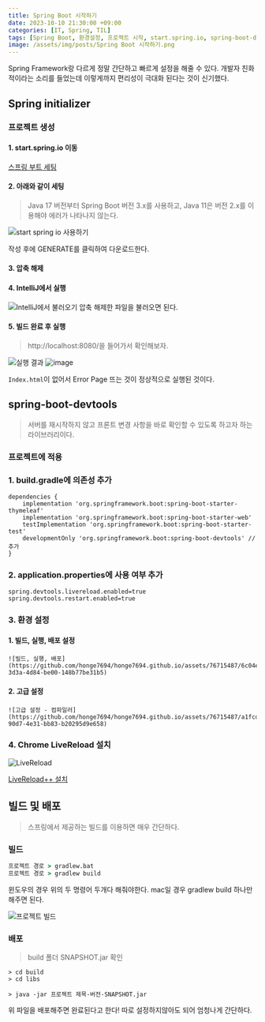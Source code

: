 ```yaml
---
title: Spring Boot 시작하기
date: 2023-10-10 21:30:00 +09:00
categories: [IT, Spring, TIL]
tags: [Spring Boot, 환경설정, 프로젝트 시작, start.spring.io, spring-boot-devtools, spring-boot배포]
image: /assets/img/posts/Spring Boot 시작하기.png
---
```


Spring Framework랑 다르게 정말 간단하고 빠르게 설정을 해줄 수 있다. 
개발자 친화적이라는 소리를 들었는데 이렇게까지 편리성이 극대화 된다는 것이 신기했다.

## Spring initializer 
### 프로젝트 생성
#### 1. start.spring.io 이동
[스프링 부트 세팅](https://start.spring.io/)

#### 2. 아래와 같이 세팅
> Java 17 버전부터 Spring Boot 버전 3.x를 사용하고, Java 11은 버전 2.x를 이용해야 에러가 나타나지 않는다.

![start spring io 사용하기](https://github.com/honge7694/honge7694.github.io/assets/76715487/f8f4f77e-c73d-4e58-b5de-0ae63cea9ba4)

작성 후에 GENERATE를 클릭하여 다운로드한다.

#### 3. 압축 해제

#### 4. IntelliJ에서 실행
![IntelliJ에서 불러오기](https://github.com/honge7694/honge7694.github.io/assets/76715487/d238a416-c748-46f9-8f04-6c481dab157c)
압축 해제한 파일을 불러오면 된다.

#### 5. 빌드 완료 후 실행
> http://localhost:8080/을 들어가서 확인해보자.

![실행 결과](https://github.com/honge7694/honge7694.github.io/assets/76715487/b856d4f2-60d0-43ee-8bf4-992247a48129)
![image](https://github.com/honge7694/honge7694.github.io/assets/76715487/d9c90f0b-014c-4353-85e5-1b787d3c42e4)

`Index.html`이 없어서 Error Page 뜨는 것이 정상적으로 실행된 것이다.

## spring-boot-devtools
> 서버를 재시작하지 않고 프론트 변경 사항을 바로 확인할 수 있도록 하고자 하는 라이브러리이다.    

### 프로젝트에 적용
### 1. build.gradle에 의존성 추가

```
dependencies {
	implementation 'org.springframework.boot:spring-boot-starter-thymeleaf'
	implementation 'org.springframework.boot:spring-boot-starter-web'
	testImplementation 'org.springframework.boot:spring-boot-starter-test'
	developmentOnly 'org.springframework.boot:spring-boot-devtools' // 추가
}
```

### 2. application.properties에 사용 여부 추가

```
spring.devtools.livereload.enabled=true
spring.devtools.restart.enabled=true
```

### 3. 환경 설정
#### 1. 빌드, 실행, 배포 설정
    ![빌드, 실행, 배포](https://github.com/honge7694/honge7694.github.io/assets/76715487/6c04e47d-3d3a-4d84-be00-148b77be31b5)

#### 2. 고급 설정
    ![고급 설정 - 컴파일러](https://github.com/honge7694/honge7694.github.io/assets/76715487/a1fcd359-90d7-4e31-bb83-b20295d9e658)

### 4. Chrome LiveReload 설치
![LiveReload](https://github.com/honge7694/honge7694.github.io/assets/76715487/d074f797-375e-46b6-bd3f-a2c10a099b26)

[LiveReload++ 설치](https://chrome.google.com/webstore/detail/livereload%20%20/ciehpookapcdlakedibajeccomagbfab)


## 빌드 및 배포
> 스프링에서 제공하는 빌드를 이용하면 매우 간단하다.

### 빌드

```cmd
프로젝트 경로 > gradlew.bat 
프로젝트 경로 > gradlew build 
```

윈도우의 경우 위의 두 명령어 두개다 해줘야한다. mac일 경우 gradlew build 하나만 해주면 된다.

![프로젝트 빌드](https://github.com/honge7694/honge7694.github.io/assets/76715487/fa339682-266b-4ca0-bcd6-588113348fb9)

### 배포 
> build 폴더 SNAPSHOT.jar 확인

```
> cd build
> cd libs

> java -jar 프로젝트 제목-버전-SNAPSHOT.jar
```

위 파일을 배포해주면 완료된다고 한다! 따로 설정하지않아도 되어 엄청나게 간단하다.